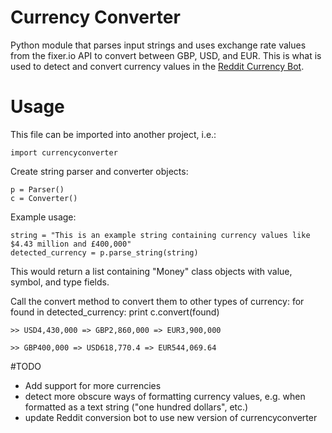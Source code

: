 # Currency Converter
Python module that parses input strings and uses exchange rate values from the fixer.io API to convert between GBP, USD, and EUR. This is what is used to detect and convert currency values in the [Reddit Currency Bot](https://github.com/cp2846/reddit-currency-bot).


# Usage
This file can be imported into another project, i.e.:

    import currencyconverter

Create string parser and converter objects:
    
    p = Parser()
    c = Converter()
    
Example usage:
    
    string = "This is an example string containing currency values like $4.43 million and £400,000"
    detected_currency = p.parse_string(string)
    
This would return a list containing "Money" class objects with value, symbol, and type fields.
    
Call the convert method to convert them to other types of currency:
    for found in detected_currency:
        print c.convert(found)
        
    >> USD4,430,000 => GBP2,860,000 => EUR3,900,000
    
    >> GBP400,000 => USD618,770.4 => EUR544,069.64

#TODO
* Add support for more currencies
* detect more obscure ways of formatting currency values, e.g. when formatted as a text string ("one hundred dollars", etc.)
* update Reddit conversion bot to use new version of currencyconverter
